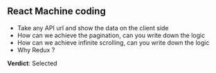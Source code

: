 ## React Machine coding

- Take any API url and show the data on the client side
- How can we achieve the pagination, can you write down the logic
- How can we achieve infinite scrolling, can you write down the logic
- Why Redux ?

**Verdict**: Selected
